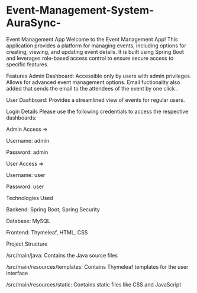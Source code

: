 # Event-Management-System-AuraSync-

Event Management App
Welcome to the Event Management App! This application provides a platform for managing events, including options for creating, viewing, and updating event details. It is built using Spring Boot and leverages role-based access control to ensure secure access to specific features.

Features
Admin Dashboard: Accessible only by users with admin privileges. Allows for advanced event management options.
Email fuctionality also added that sends the email to the attendees of the event by one click .

User Dashboard: Provides a streamlined view of events for regular users.

Login Details
Please use the following credentials to access the respective dashboards:



Admin Access =>

Username: admin

Password: admin



User Access =>

Username: user

Password: user


Technologies Used

Backend: Spring Boot, Spring Security

Database: MySQL

Frontend: Thymeleaf, HTML, CSS


Project Structure

/src/main/java: Contains the Java source files

/src/main/resources/templates: Contains Thymeleaf templates for the user interface

/src/main/resources/static: Contains static files like CSS and JavaScript
